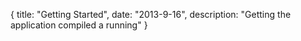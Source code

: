 {
  title: "Getting Started",
  date:  "2013-9-16",
  description: "Getting the application compiled a running"
}

